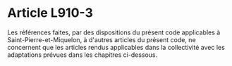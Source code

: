 # Article L910-3

Les références faites, par des dispositions du présent code applicables à Saint-Pierre-et-Miquelon, à d'autres articles du présent code, ne concernent que les articles rendus applicables dans la collectivité avec les adaptations prévues dans les chapitres ci-dessous.
